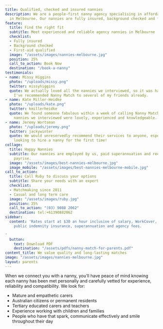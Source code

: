 ```yaml
---
title: Qualified, checked and insured nannies
description: We are a people-first nanny agency specialising in affordable childcare
  in Melbourne. Our nannies are fully insured, background checked and first-aid qualified.
feature:
  title: Find the right fit
  subtitle: Meet experienced and reliable agency nannies in Melbourne
  checklist:
  - Fully insured
  - Background checked
  - First-aid qualified
  image: "/assets/images/nannies-melbourne.jpg"
  position: 25%
  call_to_action: Book Now
  destination: "/book-a-nanny"
testimonials:
- name: Missy Higgins
  photo: "/uploads/missy.png"
  twitter: missyhiggins
  quote: We actually loved all the nannies we interviewed, so it was hard to choose!
    I've recommended Nanny Match to several of my friends already.
- name: Kate Miller-Heidke
  photo: "/uploads/kate.png"
  twitter: kmillerheidke
  quote: We found someone fabulous within a week of calling Nanny Match. All of the
    nannies we interviewed were lovely, experienced and knowledgeable.
- name: Jeremy Wortsman
  photo: "/uploads/jeremy.png"
  twitter: jackywinter
  quote: We would unreservedly recommend their services to anyone, especially those
    looking to hire a nanny for the first time!
collage:
  title: Happy Nannies
  subtitle: Our nannies are employed by us, paid superannuation and receive a yearly
    payrise.
  image: "/assets/images/best-nannies-melbourne.jpg"
  image_mobile: "/assets/images/best-nannies-melbourne-mobile.jpg"
call_to_action:
  title: Call Ruby to discuss your options
  subtitle: Share your needs with an expert
  checklist:
  - Matchmaking since 2011
  - Casual and long term care
  image: "/assets/images/ruby.jpg"
  position: 25%
  call_to_action: "(03) 9088 2062"
  destination: tel:+61390882062
sidebar:
  content: 'Rates start at $30 an hour inclusive of salary, WorkCover, private and
    public indemnity insurance, superannuation and agency fees.

'
  button:
    text: Download PDF
    destination: "/assets/pdfs/nanny-match-for-parents.pdf"
content_title: We value quality and long-lasting matches
image: "/assets/images/nannies-melbourne.jpg"
layout: parents
---
```


When we connect you with a nanny, you’ll have peace of mind knowing each nanny has been met personally and carefully vetted for experience, reliability and compatibility. We look for:
- Mature and empathetic carers
- Australian citizens or permanent residents
- Tertiary educated carers and teachers
- Experience working with children and families
- People who have that spark, communicate effectively and smile throughout their day
